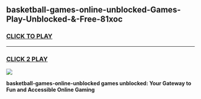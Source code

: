 
## basketball-games-online-unblocked-Games-Play-Unblocked-&-Free-81xoc
<h3>
<a href="https://premium76.site?title=basketball-games-online-unblocked&ref=24A">CLICK TO PLAY</a></h3>
<hr>

<h3>
<a href="https://premium76.site?title=basketball-games-online-unblocked&ref=24A">CLICK 2 PLAY</a>
  
</h3>

<a href="https://premium76.site?title=basketball-games-online-unblocked&ref=24A"><img src="https://clearcache.store/games.png"></a>


**basketball-games-online-unblocked games unblocked: Your Gateway to Fun and Accessible Online Gaming**
